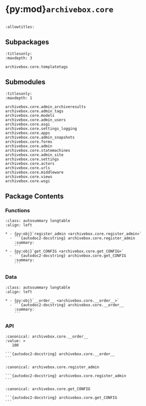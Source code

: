 # {py:mod}`archivebox.core`

```{py:module} archivebox.core
```

```{autodoc2-docstring} archivebox.core
:allowtitles:
```

## Subpackages

```{toctree}
:titlesonly:
:maxdepth: 3

archivebox.core.templatetags
```

## Submodules

```{toctree}
:titlesonly:
:maxdepth: 1

archivebox.core.admin_archiveresults
archivebox.core.admin_tags
archivebox.core.models
archivebox.core.admin_users
archivebox.core.asgi
archivebox.core.settings_logging
archivebox.core.apps
archivebox.core.admin_snapshots
archivebox.core.forms
archivebox.core.admin
archivebox.core.statemachines
archivebox.core.admin_site
archivebox.core.settings
archivebox.core.actors
archivebox.core.urls
archivebox.core.middleware
archivebox.core.views
archivebox.core.wsgi
```

## Package Contents

### Functions

````{list-table}
:class: autosummary longtable
:align: left

* - {py:obj}`register_admin <archivebox.core.register_admin>`
  - ```{autodoc2-docstring} archivebox.core.register_admin
    :summary:
    ```
* - {py:obj}`get_CONFIG <archivebox.core.get_CONFIG>`
  - ```{autodoc2-docstring} archivebox.core.get_CONFIG
    :summary:
    ```
````

### Data

````{list-table}
:class: autosummary longtable
:align: left

* - {py:obj}`__order__ <archivebox.core.__order__>`
  - ```{autodoc2-docstring} archivebox.core.__order__
    :summary:
    ```
````

### API

````{py:data} __order__
:canonical: archivebox.core.__order__
:value: >
   100

```{autodoc2-docstring} archivebox.core.__order__
```

````

````{py:function} register_admin(admin_site)
:canonical: archivebox.core.register_admin

```{autodoc2-docstring} archivebox.core.register_admin
```
````

````{py:function} get_CONFIG()
:canonical: archivebox.core.get_CONFIG

```{autodoc2-docstring} archivebox.core.get_CONFIG
```
````

